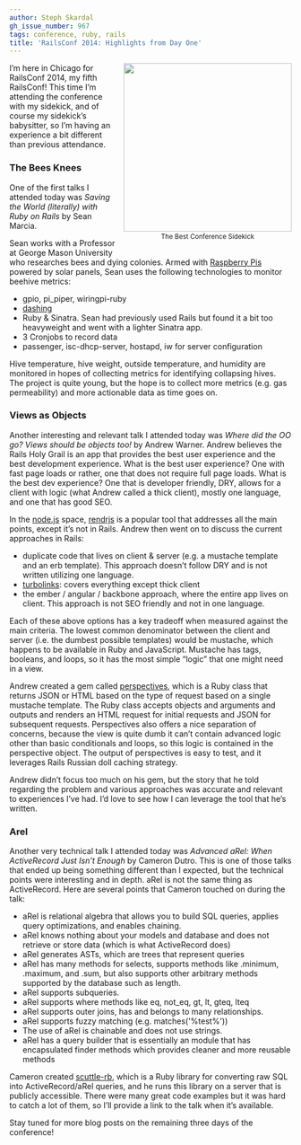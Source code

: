 ```yaml
---
author: Steph Skardal
gh_issue_number: 967
tags: conference, ruby, rails
title: 'RailsConf 2014: Highlights from Day One'
---
```


<div class="separator" style="clear: both; float: right; padding-bottom: 1em; text-align: center; width: 300px; margin-left: 1em;"><img border="0" src="/blog/2014/04/22/railsconf-2014-highlights-from-day-one/image-0.jpeg" style="margin-bottom:2px;" width="300"/>
<small>The Best Conference Sidekick</small></div>

I’m here in Chicago for RailsConf 2014, my fifth RailsConf! This time I’m attending the conference with my sidekick, and of course my sidekick’s babysitter, so I’m having an experience a bit different than previous attendance.

### The Bees Knees

One of the first talks I attended today was *Saving the World (literally) with Ruby on Rails* by Sean Marcia.

Sean works with a Professor at George Mason University who researches bees and dying colonies. Armed with [Raspberry Pis](https://www.raspberrypi.org/) powered by solar panels, Sean uses the following technologies to monitor beehive metrics:

- gpio, pi_piper, wiringpi-ruby
- [dashing](http://dashing.io)
- Ruby & Sinatra. Sean had previously used Rails but found it a bit too heavyweight and went with a lighter Sinatra app.
- 3 Cronjobs to record data
- passenger, isc-dhcp-server, hostapd, iw for server configuration

Hive temperature, hive weight, outside temperature, and humidity are monitored in hopes of collecting metrics for identifying collapsing hives. The project is quite young, but the hope is to collect more metrics (e.g. gas permeability) and more actionable data as time goes on.

### Views as Objects

Another interesting and relevant talk I attended today was *Where did the OO go? Views should be objects too!* by Andrew Warner. Andrew believes the Rails Holy Grail is an app that provides the best user experience and the best development experience. What is the best user experience? One with fast page loads or rather, one that does not require full page loads. What is the best dev experience? One that is developer friendly, DRY, allows for a client with logic (what Andrew called a thick client), mostly one language, and one that has good SEO.

In the [node.js](https://nodejs.org/) space, [rendrjs](https://github.com/rendrjs) is a popular tool that addresses all the main points, except it’s not in Rails. Andrew then went on to discuss the current approaches in Rails:

- duplicate code that lives on client & server (e.g. a mustache template and an erb template). This approach doesn’t follow DRY and is not written utilizing one language.
- [turbolinks](https://github.com/rails/turbolinks): covers everything except thick client
- the ember / angular / backbone approach, where the entire app lives on client. This approach is not SEO friendly and not in one language.

Each of these above options has a key tradeoff when measured against the main criteria. The lowest common denominator between the client and server (i.e. the dumbest possible templates) would be mustache, which happens to be available in Ruby and JavaScript. Mustache has tags, booleans, and loops, so it has the most simple “logic” that one might need in a view.

Andrew created a gem called [perspectives](https://rubygems.org/gems/perspectives), which is a Ruby class that returns JSON or HTML based on the type of request based on a single mustache template. The Ruby class accepts objects and arguments and outputs and renders an HTML request for initial requests and JSON for subsequent requests. Perspectives also offers a nice separation of concerns, because the view is quite dumb it can’t contain advanced logic other than basic conditionals and loops, so this logic is contained in the perspective object. The output of perspectives is easy to test, and it leverages Rails Russian doll caching strategy.

Andrew didn’t focus too much on his gem, but the story that he told regarding the problem and various approaches was accurate and relevant to experiences I’ve had. I’d love to see how I can leverage the tool that he’s written.

### Arel

Another very technical talk I attended today was *Advanced aRel: When ActiveRecord Just Isn’t Enough* by Cameron Dutro. This is one of those talks that ended up being something different than I expected, but the technical points were interesting and in depth. aRel is not the same thing as ActiveRecord. Here are several points that Cameron touched on during the talk:

- aRel is relational algebra that allows you to build SQL queries, applies query optimizations, and enables chaining.
- aRel knows nothing about your models and database and does not retrieve or store data (which is what ActiveRecord does)
- aRel generates ASTs, which are trees that represent queries
- aRel has many methods for selects, supports methods like .minimum, .maximum, and .sum, but also supports other arbitrary methods supported by the database such as length.
- aRel supports subqueries.
- aRel supports where methods like eq, not_eq, gt, lt, gteq, lteq
- aRel supports outer joins, has and belongs to many relationships.
- aRel supports fuzzy matching (e.g. matches('%test%'))
- The use of aRel is chainable and does not use strings.
- aRel has a query builder that is essentially an module that has encapsulated finder methods which provides cleaner and more reusable methods

Cameron created [scuttle-rb](https://github.com/camertron/scuttle-rb), which is a Ruby library for converting raw SQL into ActiveRecord/aRel queries, and he runs this library on a server that is publicly accessible. There were many great code examples but it was hard to catch a lot of them, so I’ll provide a link to the talk when it’s available.

Stay tuned for more blog posts on the remaining three days of the conference!
